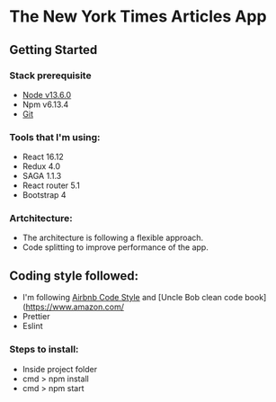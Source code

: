 # The New York Times Articles App

## Getting Started
### Stack prerequisite
-  [Node v13.6.0](https://nodejs.org/en/)
-  Npm v6.13.4
-  [Git](https://git-scm.com/downloads)

### Tools that I'm using:
- React 16.12
- Redux 4.0
- SAGA 1.1.3
- React router 5.1
- Bootstrap 4

### Artchitecture:
- The architecture is following a flexible approach.
- Code splitting to improve performance of the app.

## Coding style followed:
- I'm following [Airbnb Code Style](https://github.com/airbnb/javascript/tree/master/react) and [Uncle Bob clean code book](https://www.amazon.com/
- Prettier
- Eslint

### Steps to install:
- Inside project folder
- cmd > npm install
- cmd > npm start
